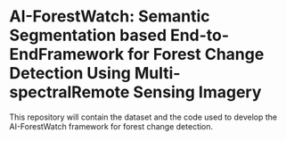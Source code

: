 # AI-ForestWatch: Semantic Segmentation based End-to-EndFramework for Forest Change Detection Using Multi-spectralRemote Sensing Imagery

This repository will contain the dataset and the code used to develop the AI-ForestWatch framework for forest change detection.
